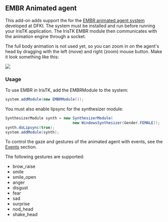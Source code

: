 ## EMBR Animated agent

This add-on adds support the for the [EMBR animated agent system](http://embots.dfki.de/EMBR/) developed at DFKI. The system must be installed and run before running your IrisTK application. The IrisTK EMBR module then communicates with the animation engine through a socket.

The full body animation is not used yet, so you can zoom in on the agent's head by dragging with the left (move) and right (zoom) mouse button. 
Make it look something like this:

![](img/embr.png)

### Usage

To use EMBR in IrisTK, add the EMBRModule to the system:

```java
system.addModule(new EMBRModule());
```

You must also enable lipsync for the synthesizer module:

```java
SynthesizerModule synth = new SynthesizerModule(
                              new WindowsSynthesizer(Gender.FEMALE));
synth.doLipsync(true);
system.addModule(synth);
```

To control the gaze and gestures of the animated agent with events, see the [Events](events.html) section. 

The following gestures are supported:

* brow_raise
* smile
* smile_open
* anger
* disgust
* fear
* sad
* surprise
* nod_head
* shake_head







